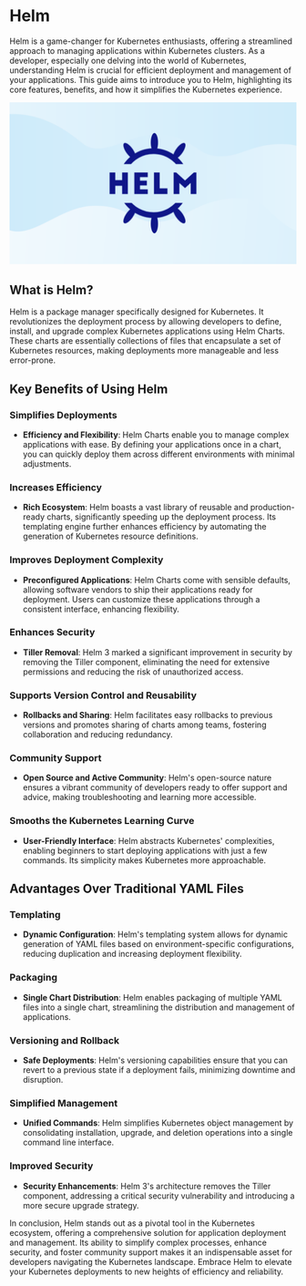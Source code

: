 # Helm

Helm is a game-changer for Kubernetes enthusiasts, offering a streamlined approach to managing applications within Kubernetes clusters. As a developer, especially one delving into the world of Kubernetes, understanding Helm is crucial for efficient deployment and management of your applications. This guide aims to introduce you to Helm, highlighting its core features, benefits, and how it simplifies the Kubernetes experience.

![helm_logo](../assets/helm_logo.png)

## What is Helm?

Helm is a package manager specifically designed for Kubernetes. It revolutionizes the deployment process by allowing developers to define, install, and upgrade complex Kubernetes applications using Helm Charts. These charts are essentially collections of files that encapsulate a set of Kubernetes resources, making deployments more manageable and less error-prone.

## Key Benefits of Using Helm

### Simplifies Deployments

- **Efficiency and Flexibility**: Helm Charts enable you to manage complex applications with ease. By defining your applications once in a chart, you can quickly deploy them across different environments with minimal adjustments.

### Increases Efficiency

- **Rich Ecosystem**: Helm boasts a vast library of reusable and production-ready charts, significantly speeding up the deployment process. Its templating engine further enhances efficiency by automating the generation of Kubernetes resource definitions.

### Improves Deployment Complexity

- **Preconfigured Applications**: Helm Charts come with sensible defaults, allowing software vendors to ship their applications ready for deployment. Users can customize these applications through a consistent interface, enhancing flexibility.

### Enhances Security

- **Tiller Removal**: Helm 3 marked a significant improvement in security by removing the Tiller component, eliminating the need for extensive permissions and reducing the risk of unauthorized access.

### Supports Version Control and Reusability

- **Rollbacks and Sharing**: Helm facilitates easy rollbacks to previous versions and promotes sharing of charts among teams, fostering collaboration and reducing redundancy.

### Community Support

- **Open Source and Active Community**: Helm's open-source nature ensures a vibrant community of developers ready to offer support and advice, making troubleshooting and learning more accessible.

### Smooths the Kubernetes Learning Curve

- **User-Friendly Interface**: Helm abstracts Kubernetes' complexities, enabling beginners to start deploying applications with just a few commands. Its simplicity makes Kubernetes more approachable.

## Advantages Over Traditional YAML Files

### Templating

- **Dynamic Configuration**: Helm's templating system allows for dynamic generation of YAML files based on environment-specific configurations, reducing duplication and increasing deployment flexibility.

### Packaging

- **Single Chart Distribution**: Helm enables packaging of multiple YAML files into a single chart, streamlining the distribution and management of applications.

### Versioning and Rollback

- **Safe Deployments**: Helm's versioning capabilities ensure that you can revert to a previous state if a deployment fails, minimizing downtime and disruption.

### Simplified Management

- **Unified Commands**: Helm simplifies Kubernetes object management by consolidating installation, upgrade, and deletion operations into a single command line interface.

### Improved Security

- **Security Enhancements**: Helm 3's architecture removes the Tiller component, addressing a critical security vulnerability and introducing a more secure upgrade strategy.

In conclusion, Helm stands out as a pivotal tool in the Kubernetes ecosystem, offering a comprehensive solution for application deployment and management. Its ability to simplify complex processes, enhance security, and foster community support makes it an indispensable asset for developers navigating the Kubernetes landscape. Embrace Helm to elevate your Kubernetes deployments to new heights of efficiency and reliability.
